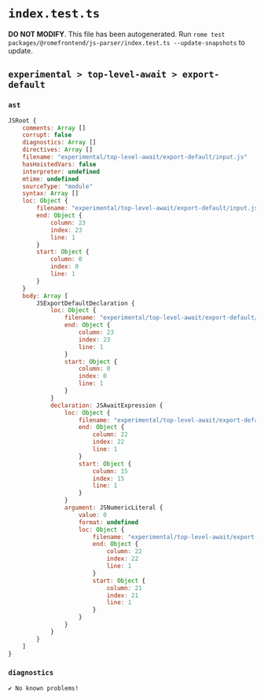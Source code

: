 # `index.test.ts`

**DO NOT MODIFY**. This file has been autogenerated. Run `rome test packages/@romefrontend/js-parser/index.test.ts --update-snapshots` to update.

## `experimental > top-level-await > export-default`

### `ast`

```javascript
JSRoot {
	comments: Array []
	corrupt: false
	diagnostics: Array []
	directives: Array []
	filename: "experimental/top-level-await/export-default/input.js"
	hasHoistedVars: false
	interpreter: undefined
	mtime: undefined
	sourceType: "module"
	syntax: Array []
	loc: Object {
		filename: "experimental/top-level-await/export-default/input.js"
		end: Object {
			column: 23
			index: 23
			line: 1
		}
		start: Object {
			column: 0
			index: 0
			line: 1
		}
	}
	body: Array [
		JSExportDefaultDeclaration {
			loc: Object {
				filename: "experimental/top-level-await/export-default/input.js"
				end: Object {
					column: 23
					index: 23
					line: 1
				}
				start: Object {
					column: 0
					index: 0
					line: 1
				}
			}
			declaration: JSAwaitExpression {
				loc: Object {
					filename: "experimental/top-level-await/export-default/input.js"
					end: Object {
						column: 22
						index: 22
						line: 1
					}
					start: Object {
						column: 15
						index: 15
						line: 1
					}
				}
				argument: JSNumericLiteral {
					value: 0
					format: undefined
					loc: Object {
						filename: "experimental/top-level-await/export-default/input.js"
						end: Object {
							column: 22
							index: 22
							line: 1
						}
						start: Object {
							column: 21
							index: 21
							line: 1
						}
					}
				}
			}
		}
	]
}
```

### `diagnostics`

```
✔ No known problems!

```
